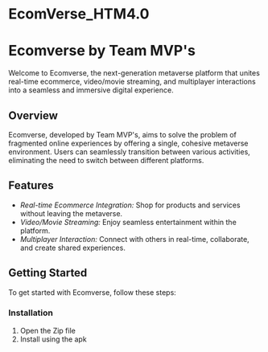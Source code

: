 # EcomVerse_HTM4.0

# Ecomverse by Team MVP's

Welcome to Ecomverse, the next-generation metaverse platform that unites real-time ecommerce, video/movie streaming, and multiplayer interactions into a seamless and immersive digital experience. 

## Overview

Ecomverse, developed by Team MVP's, aims to solve the problem of fragmented online experiences by offering a single, cohesive metaverse environment. Users can seamlessly transition between various activities, eliminating the need to switch between different platforms.

## Features

- *Real-time Ecommerce Integration:* Shop for products and services without leaving the metaverse.
- *Video/Movie Streaming:* Enjoy seamless entertainment within the platform.
- *Multiplayer Interaction:* Connect with others in real-time, collaborate, and create shared experiences.
## Getting Started

To get started with Ecomverse, follow these steps:

### Installation
1) Open the Zip file
2) Install using the apk 
